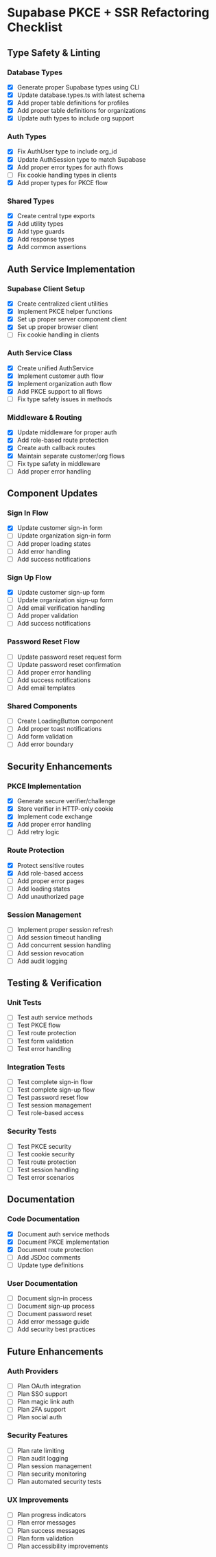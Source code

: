 # Supabase PKCE + SSR Refactoring Checklist

## Type Safety & Linting

### Database Types
- [x] Generate proper Supabase types using CLI
- [x] Update database.types.ts with latest schema
- [x] Add proper table definitions for profiles
- [x] Add proper table definitions for organizations
- [x] Update auth types to include org support

### Auth Types
- [x] Fix AuthUser type to include org_id
- [x] Update AuthSession type to match Supabase
- [x] Add proper error types for auth flows
- [ ] Fix cookie handling types in clients
- [x] Add proper types for PKCE flow

### Shared Types
- [x] Create central type exports
- [x] Add utility types
- [x] Add type guards
- [x] Add response types
- [x] Add common assertions

## Auth Service Implementation

### Supabase Client Setup
- [x] Create centralized client utilities
- [x] Implement PKCE helper functions
- [x] Set up proper server component client
- [x] Set up proper browser client
- [ ] Fix cookie handling in clients

### Auth Service Class
- [x] Create unified AuthService
- [x] Implement customer auth flow
- [x] Implement organization auth flow
- [x] Add PKCE support to all flows
- [ ] Fix type safety issues in methods

### Middleware & Routing
- [x] Update middleware for proper auth
- [x] Add role-based route protection
- [x] Create auth callback routes
- [x] Maintain separate customer/org flows
- [ ] Fix type safety in middleware
- [ ] Add proper error handling

## Component Updates

### Sign In Flow
- [x] Update customer sign-in form
- [ ] Update organization sign-in form
- [ ] Add proper loading states
- [ ] Add error handling
- [ ] Add success notifications

### Sign Up Flow
- [x] Update customer sign-up form
- [ ] Update organization sign-up form
- [ ] Add email verification handling
- [ ] Add proper validation
- [ ] Add success notifications

### Password Reset Flow
- [ ] Update password reset request form
- [ ] Update password reset confirmation
- [ ] Add proper error handling
- [ ] Add success notifications
- [ ] Add email templates

### Shared Components
- [ ] Create LoadingButton component
- [ ] Add proper toast notifications
- [ ] Add form validation
- [ ] Add error boundary

## Security Enhancements

### PKCE Implementation
- [x] Generate secure verifier/challenge
- [x] Store verifier in HTTP-only cookie
- [x] Implement code exchange
- [x] Add proper error handling
- [ ] Add retry logic

### Route Protection
- [x] Protect sensitive routes
- [x] Add role-based access
- [ ] Add proper error pages
- [ ] Add loading states
- [ ] Add unauthorized page

### Session Management
- [ ] Implement proper session refresh
- [ ] Add session timeout handling
- [ ] Add concurrent session handling
- [ ] Add session revocation
- [ ] Add audit logging

## Testing & Verification

### Unit Tests
- [ ] Test auth service methods
- [ ] Test PKCE flow
- [ ] Test route protection
- [ ] Test form validation
- [ ] Test error handling

### Integration Tests
- [ ] Test complete sign-in flow
- [ ] Test complete sign-up flow
- [ ] Test password reset flow
- [ ] Test session management
- [ ] Test role-based access

### Security Tests
- [ ] Test PKCE security
- [ ] Test cookie security
- [ ] Test route protection
- [ ] Test session handling
- [ ] Test error scenarios

## Documentation

### Code Documentation
- [x] Document auth service methods
- [x] Document PKCE implementation
- [x] Document route protection
- [ ] Add JSDoc comments
- [ ] Update type definitions

### User Documentation
- [ ] Document sign-in process
- [ ] Document sign-up process
- [ ] Document password reset
- [ ] Add error message guide
- [ ] Add security best practices

## Future Enhancements

### Auth Providers
- [ ] Plan OAuth integration
- [ ] Plan SSO support
- [ ] Plan magic link auth
- [ ] Plan 2FA support
- [ ] Plan social auth

### Security Features
- [ ] Plan rate limiting
- [ ] Plan audit logging
- [ ] Plan session management
- [ ] Plan security monitoring
- [ ] Plan automated security tests

### UX Improvements
- [ ] Plan progress indicators
- [ ] Plan error messages
- [ ] Plan success messages
- [ ] Plan form validation
- [ ] Plan accessibility improvements 